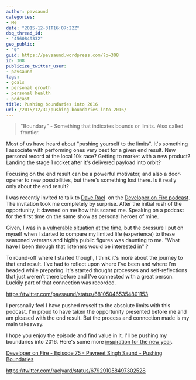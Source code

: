 ```yaml
---
author: pavsaund
categories:
- Me
date: "2015-12-31T16:07:22Z"
dsq_thread_id:
- "4560849332"
geo_public:
- "0"
guid: https://pavsaund.wordpress.com/?p=308
id: 308
publicize_twitter_user:
- pavsaund
tags:
- goals
- personal growth
- personal health
- podcast
title: Pushing boundaries into 2016
url: /2015/12/31/pushing-boundaries-into-2016/
---
```


<blockquote>"Boundary" - Something that indicates bounds or limits. Also called frontier.</blockquote>
Most of us have heard about "pushing yourself to the limits". It's something I associate with performing ones very best for a given end result.
New personal record at the local 10k race? Getting to market with a new product? Landing the stage 1 rocket after it's delivered payload into orbit?

Focusing on the end result can be a powerful motivator, and also a door-opener to new possibilities, but there's something lost there. Is it really only about the end result?<!--more-->

I was recently invited to talk to <a href="http://optimizedprogrammer.com">Dave Rael</a>  on the <a href="http://developeronfire.com/Podcast/Episodes/pavneet-singh-saund-pushing-boundaries">Developer on Fire podcast</a>. The invitation took me completely by surprise. After the initial rush of the opportunity, it dawned on me how this scared me. Speaking on a podcast for the first time on the same show as personal heroes of mine.

Given, I was in a <a href="/2015/11/09/how-are-you-really/">vulnerable situation at the time</a>, but the pressure I put on myself when I started to compare my limited life (experience) to these seasoned veterans and highly public figures was daunting to me. "What have I been through that listeners would be interested in" ?

To round-off where I started though, I think it's more about the journey to that end result. I've had to reflect upon where I've been and where I'm headed while preparing. It's started thought processes and self-reflections that just weren't there before and I've connected with a great person. Luckily part of that connection was recorded.

https://twitter.com/pavsaund/status/681050465354801153

I personally feel I have pushed myself to the absolute limits with this podcast. I'm proud to have taken the opportunity presented before me and am pleased with the end result. But the process and connection made is my main takeaway.

I hope you enjoy the episode and find value in it. I'll be pushing my boundaries into 2016. Here's some more <a href="http://optimizedprogrammer.com/blog/reflecting-on-2015-and-moving-into-2016">inspiration for the new year</a>.

<a href="http://developeronfire.com/Podcast/Episodes/pavneet-singh-saund-pushing-boundaries">Developer on Fire - Episode 75 - Pavneet Singh Saund - Pushing Boundaries</a>

https://twitter.com/raelyard/status/679291058497302528